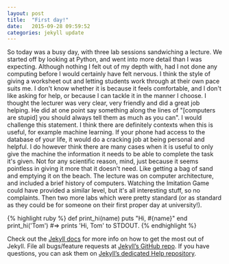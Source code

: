 ```yaml
---
layout: post
title:  "First day!"
date:   2015-09-28 09:59:52
categories: jekyll update
---
```

So today was a busy day, with three lab sessions sandwiching a lecture. We started off by looking at Python, and went
into more detail than I was expecting. Although nothing I felt out of my depth with, had I not done any computing
before I would certainly have felt nervous. I think the style of giving a worksheet out and letting students work
through at their own pace suits me. I don't know whether it is because it feels comfortable, and I don't like
asking for help, or because I can tackle it in the manner I choose. I thought the lecturer was very clear, very 
friendly and did a great job helping. He did at one point say something along the lines of "[computers are stupid]
you should always tell them as much as you can". I would challenge this statement. I think there are definitely 
contexts when this is useful, for example machine learning. If your phone had access to the database of your life,
it would do a cracking job at being personal and helpful. I do however think there are many cases when it is useful
to only give the machine the information it needs to be able to complete the task it's given. Not for any scientific
reason, mind, just because it seems pointless in giving it more that it doesn't need. Like getting a bag of sand
and emptying it on the beach. The lecture was on computer architecture, and included a brief history of computers.
Watching the Imitation Game could have provided a similar level, but it's all interesting stuff, so no complaints. 
Then two more labs which were pretty standard (or as standard as they could be for someone on their first proper day 
at university!).

{% highlight ruby %}
def print_hi(name)
  puts "Hi, #{name}"
end
print_hi('Tom')
#=> prints 'Hi, Tom' to STDOUT.
{% endhighlight %}

Check out the [Jekyll docs][jekyll] for more info on how to get the most out of Jekyll. File all bugs/feature requests at [Jekyll’s GitHub repo][jekyll-gh]. If you have questions, you can ask them on [Jekyll’s dedicated Help repository][jekyll-help].

[jekyll]:      http://jekyllrb.com
[jekyll-gh]:   https://github.com/jekyll/jekyll
[jekyll-help]: https://github.com/jekyll/jekyll-help
